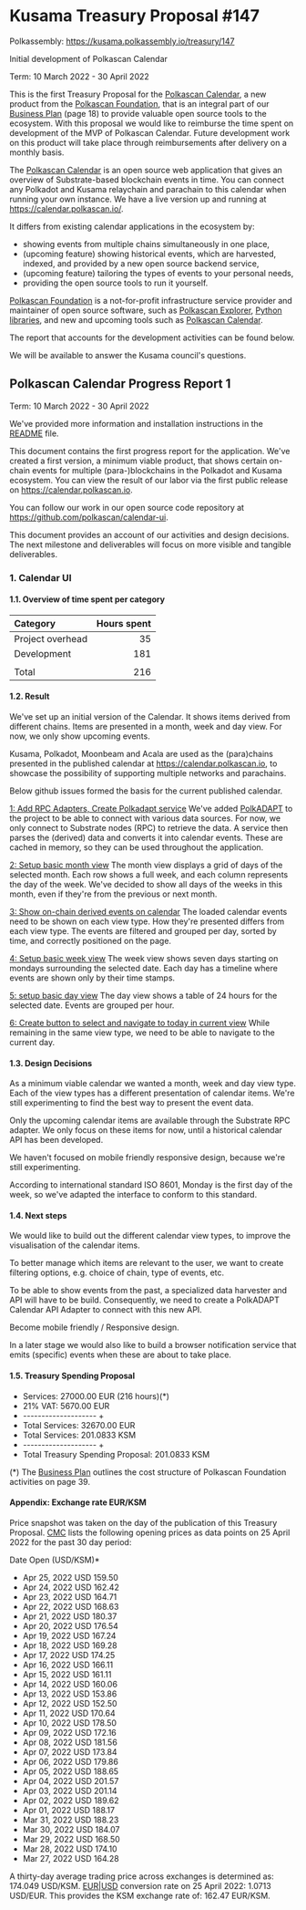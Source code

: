 # Kusama Treasury Proposal #147

Polkassembly: https://kusama.polkassembly.io/treasury/147

Initial development of Polkascan Calendar

Term: 10 March 2022 - 30 April 2022

This is the first Treasury Proposal for the [Polkascan Calendar](https://calendar.polkascan.io), a new product from the [Polkascan Foundation](https://polkascan.org/), that is an integral part of our [Business Plan](https://polkascan.org/wp-content/uploads/2022/03/Business-Plan-Polkascan-Foundation-v20220218.1030.pdf) (page 18) to provide valuable open source tools to the ecosystem. With this proposal we would like to reimburse the time spent on development of the MVP of Polkascan Calendar. Future development work on this product will take place through reimbursements after delivery on a monthly basis.

The [Polkascan Calendar](https://calendar.polkascan.io) is an open source web application that gives an overview of Substrate-based blockchain events in time. You can connect any Polkadot and Kusama relaychain and parachain to this calendar when running your own instance. We have a live version up and running at https://calendar.polkascan.io/.

It differs from existing calendar applications in the ecosystem by:

* showing events from multiple chains simultaneously in one place,
* (upcoming feature) showing historical events, which are harvested, indexed, and provided by a new open source backend service,
* (upcoming feature) tailoring the types of events to your personal needs,
* providing the open source tools to run it yourself.

[Polkascan Foundation](https://polkascan.org/) is a not-for-profit infrastructure service provider and maintainer of open source software, such as [Polkascan Explorer](https://explorer.polkascan.io/), [Python libraries](https://github.com/polkascan/social-contract/blob/master/polkadot/social-contract-002.md), and new and upcoming tools such as [Polkascan Calendar](https://calendar.polkascan.io).

The report that accounts for the development activities can be found below.


We will be available to answer the Kusama council's questions.


## Polkascan Calendar Progress Report 1

Term: 10 March 2022 - 30 April 2022

We've provided more information and installation instructions in the [README](https://github.com/polkascan/calendar-ui/blob/main/README.md) file.

This document contains the first progress report for the application. We've created a first version, a minimum viable product, that shows certain on-chain events for multiple (para-)blockchains in the Polkadot and Kusama ecosystem. You can view the result of our labor via the first public release on https://calendar.polkascan.io.

You can follow our work in our open source code repository at https://github.com/polkascan/calendar-ui. 

This document provides an account of our activities and design decisions. The next milestone and deliverables will focus on more visible and tangible deliverables.


### 1. Calendar UI


#### 1.1. Overview of time spent per category


| Category               | Hours spent |
|:---------------------- | -----------:|
| Project overhead       |          35 |
| Development            |         181 |
|                        |             |
| Total                  |         216 |


#### 1.2. Result

We've set up an initial version of the Calendar. It shows items derived from different chains. Items are presented in a month, week and day view. For now, we only show upcoming events.

Kusama, Polkadot, Moonbeam and Acala are used as the (para)chains presented in the published calendar at https://calendar.polkascan.io, to showcase the possibility of supporting multiple networks and parachains.

Below github issues formed the basis for the current published calendar.

[1: Add RPC Adapters, Create Polkadapt service](https://github.com/polkascan/calendar-ui/issues/1)
We've added [PolkADAPT](https://www.npmjs.com/package/@polkadapt/core) to the project to be able to connect with various data sources. For now, we only connect to Substrate nodes (RPC) to retrieve the data. A service then parses the (derived) data and converts it into calendar events. These are cached in memory, so they can be used throughout the application.

[2: Setup basic month view](https://github.com/polkascan/calendar-ui/issues/2)
The month view displays a grid of days of the selected month. Each row shows a full week, and each column represents the day of the week. We've decided to show all days of the weeks in this month, even if they're from the previous or next month.

[3: Show on-chain derived events on calendar](https://github.com/polkascan/calendar-ui/issues/3)
The loaded calendar events need to be shown on each view type. How they're presented differs from each view type. The events are filtered and grouped per day, sorted by time, and correctly positioned on the page.

[4: Setup basic week view](https://github.com/polkascan/calendar-ui/issues/4)
The week view shows seven days starting on mondays surrounding the selected date. Each day has a timeline where events are shown only by their time stamps.

[5: setup basic day view](https://github.com/polkascan/calendar-ui/issues/5)
The day view shows a table of 24 hours for the selected date. Events are grouped per hour.

[6: Create button to select and navigate to today in current view](https://github.com/polkascan/calendar-ui/issues/6)
While remaining in the same view type, we need to be able to navigate to the current day.


#### 1.3. Design Decisions

As a minimum viable calendar we wanted a month, week and day view type. Each of the view types has a different presentation of calendar items. We're still experimenting to find the best way to present the event data.

Only the upcoming calendar items are available through the Substrate RPC adapter. We only focus on these items for now, until a historical calendar API has been developed.

We haven't focused on mobile friendly responsive design, because we're still experimenting.

According to international standard ISO 8601, Monday is the first day of the week, so we've adapted the interface to conform to this standard.


#### 1.4. Next steps

We would like to build out the different calendar view types, to improve the visualisation of the calendar items.

To better manage which items are relevant to the user, we want to create filtering options, e.g. choice of chain, type of events, etc.

To be able to show events from the past, a specialized data harvester and API will have to be build. Consequently, we need to create a PolkADAPT Calendar API Adapter to connect with this new API.

Become mobile friendly / Responsive design.

In a later stage we would also like to build a browser notification service that emits (specific) events when these are about to take place.



#### 1.5. Treasury Spending Proposal
- Services: 27000.00 EUR (216 hours)(*)
- 21% VAT: 5670.00 EUR
- -------------------- +
- Total Services: 32670.00 EUR
- Total Services: 201.0833 KSM
- -------------------- +
- Total Treasury Spending Proposal: 201.0833 KSM

(*) The [Business Plan](https://polkascan.org/wp-content/uploads/2022/03/Business-Plan-Polkascan-Foundation-v20220218.1030.pdf) outlines the cost structure of Polkascan Foundation activities on page 39.

#### Appendix: Exchange rate EUR/KSM
Price snapshot was taken on the day of the publication of this Treasury Proposal. [CMC](https://coinmarketcap.com/currencies/kusama/historical-data/) lists the following opening prices as data points on 25 April 2022 for the past 30 day period: 

Date	Open (USD/KSM)*
- Apr 25, 2022	USD 159.50
- Apr 24, 2022	USD 162.42
- Apr 23, 2022	USD 164.71
- Apr 22, 2022	USD 168.63
- Apr 21, 2022	USD 180.37
- Apr 20, 2022	USD 176.54
- Apr 19, 2022	USD 167.24
- Apr 18, 2022	USD 169.28
- Apr 17, 2022	USD 174.25
- Apr 16, 2022	USD 166.11
- Apr 15, 2022	USD 161.11
- Apr 14, 2022	USD 160.06
- Apr 13, 2022	USD 153.86
- Apr 12, 2022	USD 152.50
- Apr 11, 2022	USD 170.64
- Apr 10, 2022	USD 178.50
- Apr 09, 2022	USD 172.16
- Apr 08, 2022	USD 181.56
- Apr 07, 2022	USD 173.84
- Apr 06, 2022	USD 179.86
- Apr 05, 2022	USD 188.65
- Apr 04, 2022	USD 201.57
- Apr 03, 2022	USD 201.14
- Apr 02, 2022	USD 189.62
- Apr 01, 2022	USD 188.17
- Mar 31, 2022	USD 188.23
- Mar 30, 2022	USD 184.07
- Mar 29, 2022	USD 168.50
- Mar 28, 2022	USD 174.10
- Mar 27, 2022	USD 164.28

A thirty-day average trading price across exchanges is determined as: 174.049 USD/KSM. [EUR|USD](https://www.exchangerates.org.uk/EUR-USD-25_04_2022-exchange-rate-history.html) conversion rate on 25 April 2022: 1.0713 USD/EUR. This provides the KSM exchange rate of: 162.47 EUR/KSM.
